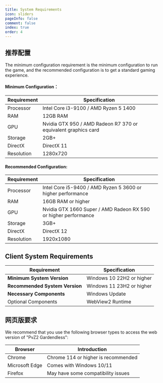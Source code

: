 ```yaml
---
title: System Requirements
icon: sliders
pageInfo: false
comment: false
index: true
order: 4
---
```


## 推荐配置

The minimum configuration requirement is the minimum configuration to run the game, and the recommended configuration is to get a standard gaming experience.

#### Minimum Configuration：

| Requirement | Specification                                                  |
| ----------- | -------------------------------------------------------------- |
| Processor   | Intel Core i3-9100 / AMD Ryzen 5 1400                          |
| RAM         | 12GB RAM                                                       |
| GPU         | Nvidia GTX 950 / AMD Radeon R7 370 or equivalent graphics card |
| Storage     | 2GB+                                                           |
| DirectX     | DirectX 11                                                     |
| Resolution  | 1280x720                                                       |

#### Recommended Configuration:

| Requirement | Specification                                                   |
| ----------- | --------------------------------------------------------------- |
| Processor   | Intel Core i5-9400 / AMD Ryzen 5 3600 or higher performance     |
| RAM         | 16GB RAM or higher                                              |
| GPU         | Nvidia GTX 1660 Super / AMD Radeon RX 590 or higher performance |
| Storage     | 3GB+                                                            |
| DirectX     | DirectX 12                                                      |
| Resolution  | 1920x1080                                                       |

## Client System Requirements

| Requirement                    | Specification             |
| ------------------------------ | ------------------------- |
| **Minimum System Version**     | Windows 10 22H2 or higher |
| **Recommended System Version** | Windows 11 23H2 or higher |
| **Necessary Components**       | Windows Update            |
| Optional Components            | WebView2 Runtime          |

## 网页版要求

We recommend that you use the following browser types to access the web version of "PvZ2 Gardendless":

| Browser        | Introduction                        |
| -------------- | ----------------------------------- |
| Chrome         | Chrome 114 or higher is recommended |
| Microsoft Edge | Comes with Windows 10/11            |
| Firefox        | May have some compatibility issues  |
